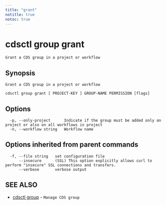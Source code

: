 ```yaml
---
title: "grant"
notitle: true
notoc: true
---
```

# cdsctl group grant

`Grant a CDS group in a project or workflow`

## Synopsis

`Grant a CDS group in a project or workflow`

```
cdsctl group grant [ PROJECT-KEY ] GROUP-NAME PERMISSION [flags]
```

## Options

```
  -p, --only-project      Indicate if the group must be added only on project or also on all workflows in project
  -n, --workflow string   Workflow name
```

## Options inherited from parent commands

```
  -f, --file string   set configuration file
      --insecure      (SSL) This option explicitly allows curl to perform "insecure" SSL connections and transfers.
      --verbose       verbose output
```

## SEE ALSO

* [cdsctl group](/docs/components/cdsctl/group/)	 - `Manage CDS group`

